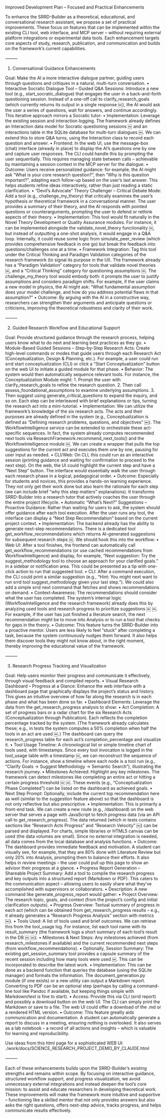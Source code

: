 Improved Development Plan – Focused and Practical Enhancements

To enhance the SRRD-Builder as a theoretical, educational, and conversational research assistant, we propose a set of practical improvements. These focus on features that can be implemented within the existing CLI tool, web interface, and MCP server – without requiring external platform integrations or experimental data tools. Each enhancement targets core aspects of study, research, publication, and communication and builds on the framework’s current capabilities.

⸻

1. Conversational Guidance Enhancements

Goal: Make the AI a more interactive dialogue partner, guiding users through questions and critiques in a natural, multi-turn conversation.
	•	Interactive Socratic Dialogue Tool – Guided Q&A Sessions: Introduce a new tool (e.g., start_socratic_dialogue) that engages the user in a back-and-forth questioning session. Instead of a one-off call to clarify_research_goals (which currently returns its output in a single response ￼), the AI would ask the user a series of questions, wait for answers, and continue accordingly. This iterative approach mirrors a Socratic tutor:
	•	Implementation: Leverage the existing session and interaction logging. The framework already defines an Interaction data model for Socratic questioning sessions ￼ and an interactions table in the SQLite database for multi-turn dialogues ￼. We can extend this to store Q&A turns, using the Interaction class to record each question and answer.
	•	Frontend: In the web UI, use the message-box (chat) interface (already in place) to display the AI’s questions one by one and capture user responses. The CLI could handle this by prompting the user sequentially. This requires managing state between calls – achievable by maintaining a session context in the MCP server for the dialogue.
	•	Outcome: Users receive personalized guidance: for example, the AI might ask “What is your core research question?”, then “Why is this question important?”, adapting each follow-up based on the user’s last answer. This helps students refine ideas interactively, rather than just reading a static clarification.
	•	“Devil’s Advocate” Theory Challenger – Critical Debate Mode: Add a tool (e.g., challenge_my_theory) that critically examines the user’s hypothesis or theoretical framework in a conversational manner. The user provides a summary of their theory, and the AI responds with pointed questions or counterarguments, prompting the user to defend or rethink aspects of their theory.
	•	Implementation: This tool would fit naturally in the Novel Theory Development or Quality Assurance modules. For instance, it can be implemented alongside the validate_novel_theory functionality ￼, but instead of outputting a one-shot analysis, it would engage in a Q&A loop. Internally, it could reuse some logic from simulate_peer_review (which provides comprehensive feedback in one go) but break the feedback into questions/challenges one at a time.
	•	Framework Integration: Tag this tool under the Critical Thinking and Paradigm Validation categories of the research framework (to signal its purpose in the UI). The framework already has a “Paradigm Validation” category for tools that validate novel theories ￼, and a “Critical Thinking” category for questioning assumptions ￼. The challenge_my_theory tool would embody both: it prompts the user to justify assumptions and considers paradigm shifts. For example, if the user claims a new model in physics, the AI might ask: “What fundamental assumption does your model challenge, and how do you address potential flaws in that assumption?”
	•	Outcome: By arguing with the AI in a constructive way, researchers can strengthen their arguments and anticipate questions or criticisms, improving the theoretical robustness and clarity of their work.

⸻

2. Guided Research Workflow and Educational Support

Goal: Provide structured guidance through the research process, helping users know what to do next and learning best practices as they go.
	•	Module-Based Guided Sessions – Step-by-Step Research Acts: Create high-level commands or modes that guide users through each Research Act (Conceptualization, Design & Planning, etc.). For example, a user could run srrd start conceptualization (CLI) or click a “Start Conceptualization” button on the web UI to initiate a guided module for that phase.
	•	Behavior: The system would then automatically sequence relevant tools. For instance, the Conceptualization Module might:
	1.	Prompt the user with clarify_research_goals to refine the research question.
	2.	Then call assess_foundational_assumptions to examine underlying assumptions.
	3.	Then suggest using generate_critical_questions to expand the inquiry, and so on.
Each step can be interleaved with brief explanations or tips, turning the research act into a mini-tutorial.
	•	Implementation: We can utilize the framework’s knowledge of the six research acts. The acts and their purposes are already defined in the system (e.g., Conceptualization is defined as “Defining research problems, questions, and objectives” ￼). The WorkflowIntelligence service can be extended to orchestrate these act-specific sequences. In fact, the system already computes recommended next tools via ResearchFramework.recommend_next_tools() and the WorkflowIntelligence module ￼. We can create a wrapper that pulls the top suggestions for the current act and executes them one by one, pausing for user input as needed.
	•	CLI/Web: On CLI, this could run as an interactive session (printing guidance and waiting for confirmation to proceed to the next step). On the web, the UI could highlight the current step and have a “Next Step” button. The interface would essentially walk the user through each research phase in a logical, pedagogical order.
	•	Outcome: Especially for students and novices, this provides a hands-on learning experience. They not only get their work done but also learn the rationale for each step (we can include brief “why this step matters” explanations). It transforms SRRD-Builder into a research tutor that actively coaches the user through the entire project lifecycle.
	•	Automatic “What’s Next?” Suggestions – Proactive Guidance: Rather than waiting for users to ask, the system should offer guidance after each tool execution. After the user runs any tool, the interface can display a “Next Step Recommendation” based on the current project context.
	•	Implementation: The backend already has the ability to generate next-step recommendations. There is a dedicated tool get_workflow_recommendations which returns AI-generated suggestions for subsequent research steps ￼. We should hook this into the workflow:
	•	Web UI: After a tool finishes, the frontend can automatically call get_workflow_recommendations (or use cached recommendations from WorkflowIntelligence) and display, for example, “Next suggestion: Try the suggest_methodology tool to choose an approach for your clarified goals.” in a sidebar or notification area. This could be presented as a tip with one-click action to run that suggested tool.
	•	CLI: After a command execution, the CLI could print a similar suggestion (e.g., “Hint: You might next want to run srrd tool suggest_methodology given your last step.”). We could also add a simple srrd next command that fetches and shows recommendations on demand.
	•	Context-Awareness: The recommendations should consider what the user has completed. The system’s internal logic (WorkflowIntelligence and the research framework) already does this by analyzing used tools and research progress to prioritize suggestions ￼ ￼. For example, if the user has just finished a literature search, the next recommendation might be to move into Analysis or to run a tool that checks for gaps in the theory.
	•	Outcome: This feature turns the SRRD-Builder into a proactive mentor. Users are less likely to feel “stuck” after completing a task, because the system continuously nudges them forward. It also helps them discover tools they might not know about, in the right moment, thereby improving the educational value of the framework.

⸻

3. Research Progress Tracking and Visualization

Goal: Help users monitor their progress and communicate it effectively, through visual feedback and compiled reports.
	•	Visual Research Dashboard – Progress at a Glance: Enhance the web interface with a dashboard page that graphically displays the project’s status and history. This gives an intuitive overview of how far along the research is in each phase and what has been done so far.
	•	Dashboard Elements: Leverage the data from the get_research_progress analysis to show:
	•	Act Completion: A set of progress bars or a radar chart for the six Research Acts (Conceptualization through Publication). Each reflects the completion percentage tracked by the system. (The framework already calculates these; e.g., in tests the system computes a 50% completion when half the tools in an act are used ￼.) The dashboard can query the research_progress table for each act’s completion_percentage and visualize it.
	•	Tool Usage Timeline: A chronological list or simple timeline chart of tools used, with timestamps. Since every tool invocation is logged in the tool_usage table with a timestamp ￼, we can reconstruct the sequence of actions. For instance, show a timeline where each node is a tool run (e.g., “Clarify Goals -> Suggest Methodology -> Semantic Search”), illustrating the research journey.
	•	Milestones Achieved: Highlight any key milestones. The framework can detect milestones like completing an entire act or hitting a certain progress threshold ￼ ￼. These events (e.g., “Conceptualization Phase Completed”) can be listed on the dashboard as achieved goals.
	•	Next Step Prompt: Optionally, include the current top recommendation here as well (similar to the suggestion feature above) so that the dashboard is not only reflective but also prescriptive.
	•	Implementation: This is primarily a front-end task. We can create a new route (e.g., /dashboard) on the web server that serves a page with JavaScript to fetch progress data (via an API call to get_research_progress). The data returned (which in tests contains sections like “Research Acts Progress” and “Research Velocity” ￼) can be parsed and displayed. For charts, simple libraries or HTML5 canvas can be used (the data volumes are small). Since no external integration is needed, all data comes from the local database and analysis functions.
	•	Outcome: The dashboard provides immediate feedback and motivation. A student can visually see, for example, that they are 80% done with Literature Review but only 20% into Analysis, prompting them to balance their efforts. It also helps in review meetings – the user could pull up this page to show an advisor their progress at a glance.
	•	Progress Report Generation – Shareable Project Summary: Add a tool to compile the research progress and key outputs into a structured report (Markdown or PDF). This caters to the communication aspect – allowing users to easily share what they’ve accomplished with supervisors or collaborators.
	•	Description: A new command like generate_progress_report would gather:
	•	Project Overview: The research topic, goals, and context (from the project’s config and initial clarification outputs).
	•	Progress Overview: Textual summary of progress in each act (which can be obtained from get_research_progress results – e.g., it already generates a “Research Progress Analysis” section with metrics ￼).
	•	Tools Used: A list of tools used and brief outcomes. We can retrieve this from the tool_usage log. For instance, list each tool name with its result_summary (the framework logs a short summary of each tool’s result in the DB ￼ ￼).
	•	Milestones & Next Steps: Any milestones achieved (from research_milestones if available) and the current recommended next steps (from workflow_recommendations).
	•	Optionally, Session Summary: The existing get_session_summary tool provides a capsule summary of the recent session including how many tools were used ￼. This can be incorporated to describe the latest work.
	•	Implementation: This can be done as a backend function that queries the database (using the SQLite manager) and formats the information. The document_generation.py module (if one exists) or a new utility can output a Markdown report. Converting to PDF can be an optional step (perhaps by calling a command-line tool like Pandoc if available, but keeping things simple with Markdown/text is fine to start).
	•	Access: Provide this via CLI (srrd report) and possibly a download button on the web UI. The CLI can simply print the Markdown or save to a file. The web UI could offer a download of the .md or a rendered HTML version.
	•	Outcome: This feature greatly aids communication and documentation. A student can automatically generate a report to discuss in a meeting, ensuring nothing is overlooked. It also serves as a lab notebook – a record of all actions and insights – which is valuable for learning and reproducibility.

Use ideas from this html page for a sophisticated WEB UI: ./work/docs/SCIENCE_RESEARCH_PROJECT_DEMO_BY_CLAUDE.html


⸻

Each of these enhancements builds upon the SRRD-Builder’s existing strengths and remains within scope. By focusing on interactive guidance, structured workflow support, and progress visualization, we avoid unnecessary external integrations and instead deepen the tool’s core mission: to assist and educate researchers in developing theoretical work. These improvements will make the framework more intuitive and supportive – functioning like a skilled mentor that not only provides answers but also asks the right questions, offers next-step advice, tracks progress, and helps communicate results effectively.